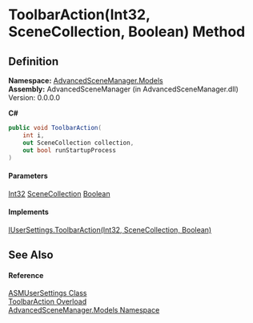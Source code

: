 # ToolbarAction(Int32, SceneCollection, Boolean) Method

## Definition

**Namespace:** [AdvancedSceneManager.Models](N_AdvancedSceneManager_Models.md)\
**Assembly:** AdvancedSceneManager (in AdvancedSceneManager.dll) Version: 0.0.0.0

**C#**

```c#
public void ToolbarAction(
	int i,
	out SceneCollection collection,
	out bool runStartupProcess
)
```

#### Parameters

&#x20; [Int32](https://learn.microsoft.com/dotnet/api/system.int32)   [SceneCollection](T_AdvancedSceneManager_Models_SceneCollection.md)   [Boolean](https://learn.microsoft.com/dotnet/api/system.boolean)&#x20;

#### Implements

[IUserSettings.ToolbarAction(Int32, SceneCollection, Boolean)](M_AdvancedSceneManager_DependencyInjection_Editor_IUserSettings_ToolbarAction_1.md)

## See Also

#### Reference

[ASMUserSettings Class](T_AdvancedSceneManager_Models_ASMUserSettings.md)\
[ToolbarAction Overload](Overload_AdvancedSceneManager_Models_ASMUserSettings_ToolbarAction.md)\
[AdvancedSceneManager.Models Namespace](N_AdvancedSceneManager_Models.md)
